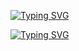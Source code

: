 [![Typing SVG](https://readme-typing-svg.demolab.com?font=Roboto+Slab&pause=1000&center=true&vCenter=true&width=455&lines=Cross-Platform+Mobile+Application+Developer;Started+with+React+Native;Currently+I'm+focused+in+developing+with+Flutter;Chill+_+Code+_+Coffee)](https://git.io/typing-svg)

[![Typing SVG](https://readme-typing-svg.demolab.com?font=Roboto+Slab&pause=1000&center=true&vCenter=true&width=500&lines=Cross-Platform+Mobile+Application+Developer;Started+with+React+Native;Currently+I'm+focusing+in+development+with+Flutter;Chill+_+Code+_+Coffee)](https://git.io/typing-svg)
